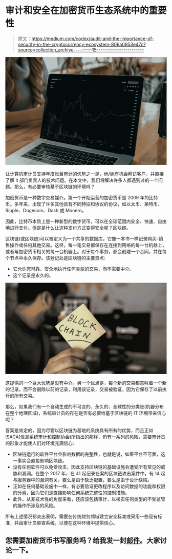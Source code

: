 # 审计和安全在加密货币生态系统中的重要性

> 原文：<https://medium.com/codex/audit-and-the-importance-of-security-in-the-cryptocurrency-ecosystem-806a0953e47c?source=collection_archive---------15----------------------->

![](img/9ec99e4693d9fad084b679ed1913341a.png)

让计算机审计员支持年度账目审计的优势之一是，他/她有机会拜访客户，并直接了解 it 部门负责人的技术问题。在本文中，我们将解决许多人都遇到过的一个问题。那么，有必要审核基于区块链的环境吗？

加密货币是一种数字交易媒介。第一个开始运营的加密货币是 2009 年的比特币。多年来，出现了许多其他具有不同特征和协议的协议，如以太币、莱特币、Ripple、Dogecoin、Dash 或 Monero。

因此，比特币本质上是一种新型的数字货币，可以在全球范围内安全、快速、自由地进行支付。但是是什么让这种支付方式变得安全呢？区块链。

区块链(或区块链)可以被定义为一个共享的数据库，它像一本书一样记录购买-销售操作或任何其他交易。这样，每一笔交易都保存在连接到网络的每一台机器上，或者与加密货币相关的每一台机器上。对于每个事务，都会创建一个合同，并在每个节点中永久保存。该登记处是区块链的主要景点:

*   它允许您可靠、安全地执行任何类型的交易，而不需要中介。
*   这个记录是永久的。

![](img/9564eaf4edd7be8074cb17445b4500b7.png)

这提供的一个巨大优势是没有中介。另一个优点是，每个新的交易都意味着一个新的记录，而不会删除以前的记录，利用该记录，交易被验证，因为它保存了以前执行的所有交易。

那么，如果我们有一个自动生成的不可变的、永久的、全球性的分类账(机器分布在整个地理区域)，系统审计员的存在是否有必要给基于区块链的 IT 环境带来信心呢？

答案是肯定的，因为尽管以区块链为基地的系统具有所有的优势，而且正如 ISACA(信息系统审计和控制协会)所指出的那样，仍有一系列的风险，需要审计员的形象才能使人们对环境充满信心:

*   区块链运行的软件平台会影响数据的完整性，也就是说，如果平台不可靠，这一事实会直接影响区块链。
*   没有任何软件可以免受攻击，因此支持区块链的基础设施会遭受所有常见的威胁和漏洞。在整个 2017 年，在 41 起记录在案的区块链攻击案件中，有 14 起与服务器中的漏洞有关，要么是由于缺乏配置，要么是由于设计缺陷。
*   正如在任何基础设施中一样，有必要验证更改程序以及访问数据的功能和权限的分离，因为它们是直接影响任何系统完整性的控制措施。
*   此外，从非技术性的角度来看，还应该包括审计，以核实任何类型的不受监管的操作所涉及的风险。

所有上述情况都突出表明，需要在传统财务领域建立安全标准或采用一些现有标准，并由审计员审查系统，以便在这种环境中提供信心。

## 您需要加密货币书写服务吗？给我发一封[邮件](mailto:hello@johnoladokuno.com)。大家讨论一下。